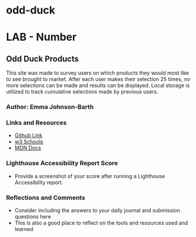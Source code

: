# odd-duck

# LAB - Number

## Odd Duck Products

This site was made to survey users on which products they would most like to see brought to market. After each user makes their selection 25 times, no more selections can be made and results can be displayed. Local storage is utilized to track cumulative selections made by previous users.

### Author: Emma Johnson-Barth

### Links and Resources

* [Github Link](https://github.com/EmmaJohnsonBarth/odd-duck)
* [w3 Schools](https://www.w3schools.com/)
* [MDN Docs](https://developer.mozilla.org/en-US/)

### Lighthouse Accessibility Report Score

* Provide a screenshot of your score after running a Lighthouse Accessibility report.

### Reflections and Comments

* Consider including the answers to your daily journal and submission questions here
* This is also a good place to reflect on the tools and resources used and learned